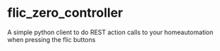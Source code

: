 # flic_zero_controller
A simple python client to do REST action calls to your homeautomation when pressing the flic buttons
